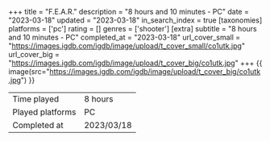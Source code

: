 +++
title = "F.E.A.R."
description = "8 hours and 10 minutes - PC"
date = "2023-03-18"
updated = "2023-03-18"
in_search_index = true
[taxonomies]
platforms = ['pc']
rating = []
genres = ['shooter']
[extra]
subtitle = "8 hours and 10 minutes - PC"
completed_at = "2023-03-18"
url_cover_small = "https://images.igdb.com/igdb/image/upload/t_cover_small/co1utk.jpg"
url_cover_big = "https://images.igdb.com/igdb/image/upload/t_cover_big/co1utk.jpg"
+++
{{ image(src="https://images.igdb.com/igdb/image/upload/t_cover_big/co1utk.jpg") }}

|              |            |
| ------------ | ---------- |
| Time played  | 8 hours |
| Played platforms    | PC |
| Completed at | 2023/03/18 |


